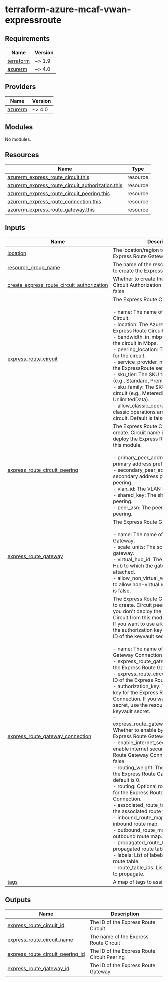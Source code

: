 # terraform-azure-mcaf-vwan-expressroute
<!-- BEGIN_TF_DOCS -->
## Requirements

| Name | Version |
|------|---------|
| <a name="requirement_terraform"></a> [terraform](#requirement\_terraform) | ~> 1.9 |
| <a name="requirement_azurerm"></a> [azurerm](#requirement\_azurerm) | ~> 4.0 |

## Providers

| Name | Version |
|------|---------|
| <a name="provider_azurerm"></a> [azurerm](#provider\_azurerm) | ~> 4.0 |

## Modules

No modules.

## Resources

| Name | Type |
|------|------|
| [azurerm_express_route_circuit.this](https://registry.terraform.io/providers/hashicorp/azurerm/latest/docs/resources/express_route_circuit) | resource |
| [azurerm_express_route_circuit_authorization.this](https://registry.terraform.io/providers/hashicorp/azurerm/latest/docs/resources/express_route_circuit_authorization) | resource |
| [azurerm_express_route_circuit_peering.this](https://registry.terraform.io/providers/hashicorp/azurerm/latest/docs/resources/express_route_circuit_peering) | resource |
| [azurerm_express_route_connection.this](https://registry.terraform.io/providers/hashicorp/azurerm/latest/docs/resources/express_route_connection) | resource |
| [azurerm_express_route_gateway.this](https://registry.terraform.io/providers/hashicorp/azurerm/latest/docs/resources/express_route_gateway) | resource |

## Inputs

| Name | Description | Type | Default | Required |
|------|-------------|------|---------|:--------:|
| <a name="input_location"></a> [location](#input\_location) | The location/region to deploy the Express Route Gateway | `string` | n/a | yes |
| <a name="input_resource_group_name"></a> [resource\_group\_name](#input\_resource\_group\_name) | The name of the resource group in which to create the Express Route Gateway | `string` | n/a | yes |
| <a name="input_create_express_route_circuit_authorization"></a> [create\_express\_route\_circuit\_authorization](#input\_create\_express\_route\_circuit\_authorization) | Whether to create the Express Route Circuit Authorization resource. Default is false. | `bool` | `true` | no |
| <a name="input_express_route_circuit"></a> [express\_route\_circuit](#input\_express\_route\_circuit) | The Express Route Circuit to create.<br/><br/>    - name: The name of the Express Route Circuit.<br/>    - location: The Azure region where the Express Route Circuit will be created.<br/>    - bandwidth\_in\_mbps: The bandwidth of the circuit in Mbps.<br/>    - peering\_location: The peering location for the circuit.<br/>    - service\_provider\_name: The name of the ExpressRoute service provider.<br/>    - sku\_tier: The SKU tier for the circuit (e.g., Standard, Premium).<br/>    - sku\_family: The SKU family for the circuit (e.g., MeteredData, UnlimitedData).<br/>    - allow\_classic\_operations: Whether classic operations are allowed on this circuit. Default is false. | <pre>object({<br/>    name                     = string<br/>    location                 = string<br/>    bandwidth_in_mbps        = number<br/>    peering_location         = string<br/>    service_provider_name    = string<br/>    sku_tier                 = string<br/>    sku_family               = string<br/>    allow_classic_operations = optional(bool, false)<br/>  })</pre> | `null` | no |
| <a name="input_express_route_circuit_peering"></a> [express\_route\_circuit\_peering](#input\_express\_route\_circuit\_peering) | The Express Route Circuit Peering to create. Circuit name is used if you don't deploy the Express Route Circuit from this module.<br/><br/>    - primary\_peer\_address\_prefix: The primary address prefix for the peering.<br/>    - secondary\_peer\_address\_prefix: The secondary address prefix for the peering.<br/>    - vlan\_id: The VLAN ID for the peering.<br/>    - shared\_key: The shared key for the peering.<br/>    - peer\_asn: The peer ASN for the peering. | <pre>object({<br/>    primary_peer_address_prefix   = string<br/>    secondary_peer_address_prefix = string<br/>    vlan_id                       = number<br/>    shared_key                    = string<br/>    peer_asn                      = number<br/>  })</pre> | `null` | no |
| <a name="input_express_route_gateway"></a> [express\_route\_gateway](#input\_express\_route\_gateway) | The Express Route Gateway to create.<br/><br/>    - name: The name of the Express Route Gateway.<br/>    - scale\_units: The scale units for the gateway.<br/>    - virtual\_hub\_id: The ID of the Virtual Hub to which the gateway will be attached.<br/>    - allow\_non\_virtual\_wan\_traffic: Whether to allow non-virtual WAN traffic. Default is false. | <pre>object({<br/>    name                          = string<br/>    scale_units                   = string<br/>    virtual_hub_id                = string<br/>    allow_non_virtual_wan_traffic = optional(bool, false)<br/>  })</pre> | `null` | no |
| <a name="input_express_route_gateway_connection"></a> [express\_route\_gateway\_connection](#input\_express\_route\_gateway\_connection) | The Express Route Gateway Connection to create. Circuit peering ID is used if you don't deploy the Express Route Circuit from this module.<br/>    If you want to use a keyvault secret for the authorization key, use the resource ID of the keyvault secret.<br/><br/>    - name: The name of the Express Route Gateway Connection.<br/>    - express\_route\_gateway\_id: The ID of the Express Route Gateway.<br/>    - express\_route\_circuit\_peering\_id: The ID of the Express Route Circuit Peering.<br/>    - authorization\_key: The authorization key for the Express Route Gateway Connection. If you want to use a keyvault secret, use the resource ID of the keyvault secret.<br/>    - express\_route\_gateway\_bypass\_enabled: Whether to enable bypass for the Express Route Gateway, default is false.<br/>    - enable\_internet\_security: Whether to enable internet security for the Express Route Gateway Connection, default is false.<br/>    - routing\_weight: The routing weight for the Express Route Gateway Connection, default is 0.<br/>    - routing: Optional routing configuration for the Express Route Gateway Connection.<br/>      - associated\_route\_table\_id: The ID of the associated route table.<br/>      - inbound\_route\_map\_id: The ID of the inbound route map.<br/>      - outbound\_route\_map\_id: The ID of the outbound route map.<br/>      - propagated\_route\_table: Optional propagated route table configuration.<br/>        - labels: List of labels for the propagated route table.<br/>        - route\_table\_ids: List of route table IDs to propagate. | <pre>object({<br/>    name                                 = string<br/>    express_route_gateway_id             = string<br/>    express_route_circuit_peering_id     = string<br/>    authorization_key                    = string<br/>    express_route_gateway_bypass_enabled = optional(bool, false)<br/>    enable_internet_security             = optional(bool, false)<br/>    routing_weight                       = optional(number, 0)<br/>    routing = optional(object({<br/>      associated_route_table_id = optional(string)<br/>      inbound_route_map_id      = optional(string)<br/>      outbound_route_map_id     = optional(string)<br/>      propagated_route_table = optional(object({<br/>        labels          = optional(list(string))<br/>        route_table_ids = list(string)<br/>      }))<br/>    }))<br/>  })</pre> | `null` | no |
| <a name="input_tags"></a> [tags](#input\_tags) | A map of tags to assign to the resource. | `map(string)` | `{}` | no |

## Outputs

| Name | Description |
|------|-------------|
| <a name="output_express_route_circuit_id"></a> [express\_route\_circuit\_id](#output\_express\_route\_circuit\_id) | The ID of the Express Route Circuit |
| <a name="output_express_route_circuit_name"></a> [express\_route\_circuit\_name](#output\_express\_route\_circuit\_name) | The name of the Express Route Circuit |
| <a name="output_express_route_circuit_peering_id"></a> [express\_route\_circuit\_peering\_id](#output\_express\_route\_circuit\_peering\_id) | The ID of the Express Route Circuit Peering |
| <a name="output_express_route_gateway_id"></a> [express\_route\_gateway\_id](#output\_express\_route\_gateway\_id) | The ID of the Express Route Gateway |
<!-- END_TF_DOCS -->